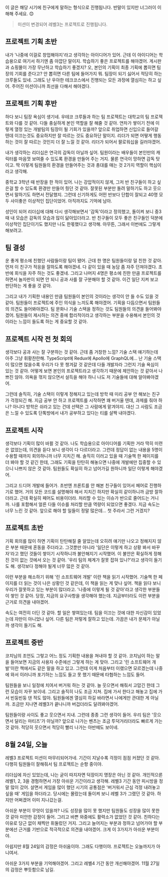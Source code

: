 이 글은 해당 시기에 친구에게 말하는 형식으로 진행됩니다. 반말이 있지만 너그러이 이해해 주세요. 😊



> 미션이 변경되어 레벨3는 프로젝트로 진행됩니다.

## 프로젝트 기획 초반

내가 '나중에 이걸로 창업해야지'라고 생각하는 아이디어가 있어. 근데 이 아이디어는 학습용으로 여기서 하기엔 좀 아깝단 말이지. 학습하기 좋은 프로젝트를 해야겠어. 게시판과 쇼핑몰이 가장 무난하고 학습하기 좋겠지? 오, 본인의 기획이 최종 기획에 뽑히면 팀장의 기회를 준다고? 안 뽑히면 다른 팀에 들어가지 뭐. 팀장이 되기 싫어서 적당히 하는 크루들도 있네. 그래도 난 우아한 테크코스에서 진행되는 모든 과정에 열심히는 하고 싶어. 주어진 미션이니까 최선을 다해서 해야겠다.



## 프로젝트 기획 후반

하다 보니 팀장 욕심이 생기네. 우테코 크루들과 하는 팀 프로젝트는 대학교의 팀 프로젝트와 다를 것 같아. 다들 충실하게 본인 역할을 잘 해줄 것 같아. 연차가 쌓이기 전에 이렇게 열정 있는 개발팀의 팀장이 될 기회가 있을까? 앞으로 취업하면 신입으로 들어갈 텐데 이끄는것도 중요하지만 잘 따르는 것도 중요하단 말이지. 리더가 되면 어떻게 행동하는 것이 잘 따르는 것인지 더 잘 느낄 것 같아. 리더가 되어서 팔로워십을 길러야겠어.

내가 생각하는 리더십은 연극의 감독이 아닐까 싶어. 팀원이라는 배우들이 본인만의 캐릭터를 마음껏 보여줄 수 있도록 환경을 만들어 주는 거지. 물론 연극이 망하면 감독 탓이고. 딱 이렇게 팀원들의 환경을 만들어주는 것과 총대를 매는 것 2가지 역할이 핵심이라고 생각해. 

중학교 3학년 때 반장을 한 적이 있어. 나는 강압적이지 않게, 그저 반 친구들이 하고 싶은걸 할 수 있도록 환경만 만들어 줬던 것 같아. 잘못된 부분만 돌려 말하기도 하고 웃으면서 말하기도 하면서 전달했지. 그런데 신기하게도 어떤 반보다 단합이 잘되고 40명 모두 사이좋은 이상적인 집단이었어. 아직까지도 기억에 남아. 

성인이 되어 리더십에 대해 다시 생각해보면서 '감독'이라고 정의했고, 돌이켜 보니 중3때 내 모습은 감독의 모습과 많이 닮아있더라고. 반 친구들이 모두 좋은 친구들인 덕분에 이상적인 집단이기도 했지만 나도 한몫했다고 생각해. 아무튼, 그래서 이번에도 그렇게 해보려고.



## 팀 결성

운 좋게 평소에 친했던 사람들이랑 팀이 됐어. 근데 한 명은 팀원들이랑 덜 친한 것 같아. 먼저 이 친구가 적응을 잘하도록 해야겠네. 다 같이 있을 때 농담 좀 자주 던져야겠다. 초반에 회식을 자주 하는 것도 좋겠네. 그리고 나머지 4명은 평소에 친한 만큼 프로젝트를 하면서 놀자판이 되면 안 되니 공과 사를 잘 구분해야 할 것 같아. 이건 일단 지켜 보고 판단하는 게 좋을 것 같아.

그리고 내가 기획한 내용인 만큼 팀원들이 본인의 것이라는 생각이 안 들 수도 있을 것 같아. 팀원들이 프로젝트에 주인 의식을 느끼도록 해야겠어. 기획을 다듬으면서 팀원들의 의견도 들어봐야겠다. 팀 문화나 기술 스택을 정하는 것도 팀원들의 의견을 들어봐야겠어. 팀원들이 제시하는 의견 중에 합리적이라고 생각하는 부분을 수용해서 본인의 것이라는 느낌이 들도록 하는 게 중요할 것 같아.



## 프로젝트 시작 전 첫 회의

생각보다 공과 사는 잘 구분하는 것 같아. 근데 좀 거창한 느낌? 기술 스택 얘기하는데 아주 그냥 휘황찬란해. TypeScript에 Redux에 Apollo에 GraphQL에... 난 기술 스택이 많으면 많을수록 우리가 다 못 챙겨갈 것 같은데 다들 개발자라 그런지 기술 욕심이 있는 것 같아. 어떻게 보면 본인의 프로젝트라고 생각하기 때문에 제안하는 것 같아서 나쁘진 않아. 의욕을 꺾지 않으면서 설득을 해야 하니 나도 저 기술들에 대해 알아봐야겠어.

그런데 솔직히, 기술 스택이 이렇게 정해지고 있는데 방학 때 미리 공부 안 해보는 친구가 걱정되긴 해. 지금 공부 안 하고 프로젝트를 시작하면 꽤 버거울 텐데, 과제를 줘야 하나? 아니다 방학은 쉬라고 있는 건데 선택은 그 사람에게 맡겨야지. 대신 그 사람도 조금은 느낄 수 있도록 단톡방에서 내가 공부하고 있다는 티를 살짝 내야겠다.



## 프로젝트 시작

생각보다 기획이 많이 바뀔 것 같아. 나도 학습용으로 아이디어를 기획한 거라 딱히 미련은 없었는데, 의견을 듣다 보니 생각이 다 다르더라고. 그런데 정답이 없는 내용을 5명이 수용할 때까지 회의하니까 너무 지치긴 해. 솔직히 이러고 있을 때 기술책 한 페이지를 더 봐야 할 것 같긴 한데, 그래도 기획을 탄탄히 해놓으면 나중에 개발에만 집중할 수 있으니 나쁘지 않은 것 같아. 팀원들도 확실히 하고 넘어가길 원하니까 일단 이렇게 해야겠어.

그리고 드디어 개발에 들어가. 초반엔 프론트를 안 해본 친구들이 있어서 페어로 진행하기로 했어. 거의 모든 코드를 설명해야 해서 지치긴 하지만 확실히 같이하니까 금방 잘하더라고. 근데 확실히 페어도 비용이더라. 처리할 수 있는 이슈가 반으로 줄어드는 거니까. 나를 포함해서 얼른 다들 이슈를 처리할 만큼 역량이 되었으면 좋겠다. 지금 속도는 너무 느린 것 같아. 앞으로 해야 할 일들이 정말 많은데... 첫 주라서 그런 거겠지?



## 프로젝트 초반

기획 회의를 많이 하면 기획이 탄탄해질 줄 알았는데 오히려 얘기만 나오고 정해지지 않은 부분 때문에 혼동을 주더라고. 그것뿐만 아니라 '일단은 이렇게 하고 상황 봐서 바꾸자'라고 했던 것들이 쌓이기 시작하니까 불안해지기 시작했어. 이 불안은 확실하게 정해진 것이 없는 것에서 오는 것 같아. '우리 팀의 체계가 잘못 잡혀 있나?'라고 생각이 들기도 해. 생각보다 정해야 될게 너무 많은 것 같아.

이런 부분을 해소하기 위해 '린 소프트웨어 개발' 이란 책을 읽기 시작했어. 기술책 한 페이지를 더 읽는 것이 나은 상황인 것 같은데, 이 책을 읽는 게 맞나 싶어. 책을 읽다 보니 우리가 잘못하고 있는 부분이 많더라고. '나중에 이렇게 될 것 같아'라고 생각한 부분들이 쌓인 것 같아. 당장, 지금의 요구사항을 생각해야 했는데. 지금부터라도 이런 부분을 근거로 의견을 내야겠어.

속도는 여전히 더딘 것 같아. 할 일은 쌓여있는데. 팀을 이끄는 것에 대한 자신감이 있었는데 자만이 아니었나 싶어. 다른 팀은 저렇게 잘하고 있는데. 가끔은 내가 문제가 아닐까 생각이 들기도 해.



## 프로젝트 중반

코치님의 조언도 그렇고 어느 정도 기획한 내용을 쳐내야 할 것 같아. 코치님이 하는 말을 들어보면 지금의 사용자 수준에선 그렇게 하는 게 맞아. 그리고 '린 소프트웨어 개발'이란 책에서도 같은 말을 하고 있고. 그런데 이게 처음부터 이랬으면 모르겠는데 나중에 와서 이러니까 포기하는 느낌도 들고 못 했기 때문에 타협하는 느낌도 들어.

팀원들을 보니 일정에 치여서 버거워 하는 것 같아. 늘 웃으면서 해줘서 고맙긴 한데 그런 모습이 자꾸 보이네. 그리고 솔직히 나도 조금 지쳐. 집에 가서 한다고 해놓고 집에 가서 빈둥빈둥 댄 적도 많아. 팀원들에겐 열심히 하길 바라면서 나에게만 관대한 게 아닐까. 조금만 지나면 레벨3가 끝나니까 버겁더라도 달려봐야겠어.

팀원들이랑 사이도 좋고 웃으면서 지내. 그런데 종종 그런 생각이 들어. 우리 팀은 '웃으면서 달리는 마티즈'가 아닐까? 앞으로 나가는 벤츠는 조금 투덕거리더라도 빠르게 가는 것 같아. 적당히 웃으면서 적당히 빨리 나가는 아반떼도 보이네.



## 8월 24일, 오늘

레벨3 프로젝트 미션이 마무리되어가네. 기간이 지날수록 걱정이 점점 커졌던 것 같아. 다행히 팀원들이 잘해줘서 팀 프로젝트는 순항 중이야. 

리더십에 자신 있었는데, 나는 굳이 따지자면 덕장이지 명장은 아닌 것 같아. 개인적으론 레벨1, 2, 3을 경험하면서 가장 아쉬운 기간이라고 생각해. 레벨3 기간 동안 피시방을 정말 많이 갔어. 살면서 게임을 많이 했던 시기의 공통점은 '버거워서 근심 걱정 내려놓고 싶을 때' 게임을 하더라고. 당시에는 몰랐는데 돌이켜 보니 레벨 3가 그랬던 것 같아. 하지만 어쩌겠어 이미 지나갔는걸.

아쉬운 부분이 무엇이 있을까? 나도 성장을 많이 못 했지만 팀원들도 성장을 많이 못한 것 같아 미안한 감정이 들어. 그리고 바쁜 와중에도 활력소가 없었던 것 같아. 친하다는 이유로 당근 없이 채찍만 휘둘렀던 거지. 그리고 늘어지는 부분과 정하고 넘어가야 할 부분에선 근거를 기반으로 적극적으로 의견을 내야겠어. 크게 이 3가지가 아쉬운 부분이야.

아쉽지만 8월 24일의 감정은 아쉬움이야. 그래도 다행이야. 프로젝트는 오늘까지가 아니여서.

아쉬운 3가지 부분을 기억해야겠어. 그리고 레벨4 기간 동안 개선해야겠어. 11월 27일의 감정은 뿌듯함으로 남길.